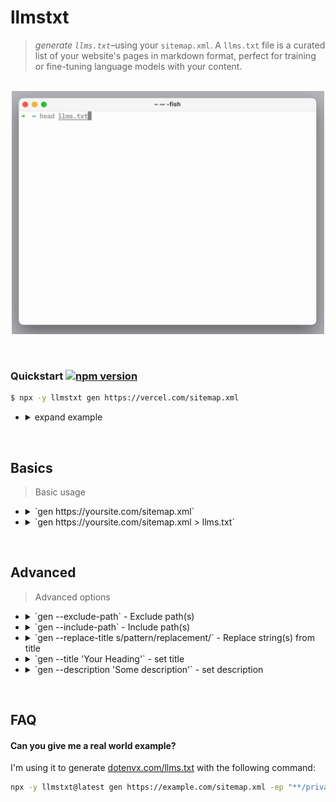 # llmstxt

> *generate `llms.txt`*–using your `sitemap.xml`. A `llms.txt` file is a curated list of your website's pages in markdown format, perfect for training or fine-tuning language models with your content.

<p align="center"><br><img src="llmstxt.gif" width="500"><br></p>

&nbsp;

### Quickstart [![npm version](https://img.shields.io/npm/v/llmstxt.svg)](https://www.npmjs.com/package/llmstxt)

```sh
$ npx -y llmstxt gen https://vercel.com/sitemap.xml
```

* <details><summary>expand example</summary><br>

  ```
  $ npx -y llmstxt gen https://vercel.com/sitemap.xml
  - [Vercel Documentation](https://vercel.com/docs): Vercel's Frontend Cloud gives developers frameworks, workflows, and infrastructure to build a faster, more personalized web
  - [Accounts on Vercel](https://vercel.com/docs/accounts): Learn how to manage your Vercel account and team members.
  - [Create a Team](https://vercel.com/docs/accounts/create-a-team): Teams on Vercel allow you to collaborate with members on projects, and grant you access to additional resources. Learn how to create or join a team on Vercel.
  - [Create an Account](https://vercel.com/docs/accounts/create-an-account): Learn how to create a Hobby team on Vercel and manage your login connections through your dashboard.
  - [Manage Emails](https://vercel.com/docs/accounts/manage-emails): Learn how to manage your email addresses on Vercel.
  - [Account Plans on Vercel](https://vercel.com/docs/accounts/plans): Learn about the different plans available on Vercel.
  - [Vercel Enterprise Plan](https://vercel.com/docs/accounts/plans/enterprise): Learn about the Enterprise plan for Vercel, including features, pricing, and more.
  ...
  ```

</details>

&nbsp;

## Basics

> Basic usage
>

* <details><summary>`gen https://yoursite.com/sitemap.xml`</summary><br>

  Outputs to stdout.

  ```sh
  $ llmstxt gen https://vercel.com/sitemap.xml
  - [Vercel Documentation](https://vercel.com/docs): Vercel's Frontend Cloud gives developers frameworks, workflows, and infrastructure to build a faster, more personalized web
  - [Accounts on Vercel](https://vercel.com/docs/accounts): Learn how to manage your Vercel account and team members.
  - [Create a Team](https://vercel.com/docs/accounts/create-a-team): Teams on Vercel allow you to collaborate with members on projects, and grant you access to additional resources. Learn how to create or join a team on Vercel.
  - [Create an Account](https://vercel.com/docs/accounts/create-an-account): Learn how to create a Hobby team on Vercel and manage your login connections through your dashboard.
  - [Manage Emails](https://vercel.com/docs/accounts/manage-emails): Learn how to manage your email addresses on Vercel.
  - [Account Plans on Vercel](https://vercel.com/docs/accounts/plans): Learn about the different plans available on Vercel.
  - [Vercel Enterprise Plan](https://vercel.com/docs/accounts/plans/enterprise): Learn about the Enterprise plan for Vercel, including features, pricing, and more.
  ...
  ```

  </details>
* <details><summary>`gen https://yoursite.com/sitemap.xml > llms.txt`</summary><br>

  Write to file.

  ```sh
  $ llmstxt gen https://vercel.com/sitemap.xml > llms.txt
  ```

  </details>

&nbsp;

## Advanced

> Advanced options
>

* <details><summary>`gen --exclude-path` - Exclude path(s)</summary><br>

  Exclude paths from generation.

  ```sh
  # exclude all blog posts
  $ llmstxt gen https://vercel.com/sitemap.xml --exclude-path "**/blog/**"

  # exclude all docs
  $ llmstxt gen https://vercel.com/sitemap.xml --exclude-path "**/docs/**"
  ```

  </details>
* <details><summary>`gen --include-path` - Include path(s)</summary><br>

  Include paths for generation.

  ```sh
  # include all docs only
  $ llmstxt gen https://vercel.com/sitemap.xml --include-path "**/docs/**"

  # include all blogs only
  $ llmstxt gen https://vercel.com/sitemap.xml -ip "**/blog/**"
  ```

  </details>
* <details><summary>`gen --replace-title s/pattern/replacement/` - Replace string(s) from title</summary><br>

  Use `--replace-title` to remove redundant text from your page titles. For example, dotenvx's titles all end with `| dotenvx`. I want to replace those with empty string.

  ```sh
  $ llmstxt gen https://vercel.com/sitemap.xml --replace-title 's/\| dotenvx//'
  ```

  </details>
* <details><summary>`gen --title 'Your Heading'` - set title</summary><br>

  Set your website's heading 1 title.

  ```sh
  $ llmstxt gen https://vercel.com/sitemap.xml --title 'dotenvx'
  ```

  </details>
* <details><summary>`gen --description 'Some description'` - set description</summary><br>

  Set your website's description.

  ```sh
  $ llmstxt gen https://vercel.com/sitemap.xml --description 'This is a description' 
  ```

  </details>

&nbsp;

## FAQ

#### Can you give me a real world example?

I'm using it to generate [dotenvx.com/llms.txt](https://dotenvx.com/llms.txt) with the following command:

```sh
npx -y llmstxt@latest gen https://example.com/sitemap.xml -ep "**/privacy**" -ep "**/terms**" -ep "**/blog/**" -ep "**/stats/**" -ep "**/support/**" -rt 's/\| dotenvx//' -t 'dotenvx' > llms.txt
```
